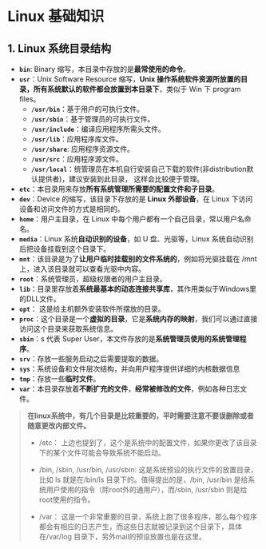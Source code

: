 # Linux 基础知识

## 1. Linux 系统目录结构

- **`bin`**: Binary 缩写，本目录中存放的是**最常使用的命令**。
- **`usr`**：Unix Software Resource 缩写，**Unix 操作系统软件资源所放置的目录，所有系统默认的软件都会放置到本目录下**，类似于 Win 下 program files。
    - **`/usr/bin`**：基于用户的可执行文件。
    - **`/usr/sbin`**：基于管理员的可执行文件。
    - **`/usr/include`**：编译应用程序所需头文件。
    - **`/usr/lib`**：应用程序库文件。
    - **`/usr/share`**: 应用程序资源文件。
    - **`/usr/src`**：应用程序源文件。
    - **`/usr/local`**：统管理员在本机自行安装自己下载的软件(非distribution默认提供者)，建议安装到此目录， 这样会比较便于管理。
- **`etc`**：本目录用来存放**所有系统管理所需要的配置文件和子目录**。
- **`dev`**：Device 的缩写，该目录下存放的是 **Linux 外部设备**，在 Linux 下访问设备和访问文件的方式是相同的。
- **`home`**：用户主目录，在 Linux 中每个用户都有一个自己目录，常以用户名命名。
- **`media`**：Linux 系统**自动识别的设备**，如 U 盘、光驱等，Linux 系统自动识别后把设备挂载到这个目录下。
- **`mnt`**：该目录是为了**让用户临时挂载别的文件系统的**，例如将光驱挂载在 /mnt 上，进入该目录就可以查看光驱中内容。
- **`root`**：系统管理员，超级权限者的用户主目录。
- **`lib`**：目录里存放着**系统最基本的动态连接共享库**，其作用类似于Windows里的DLL文件。
- **`opt`**： 这是给主机额外安装软件所摆放的目录。
- **`proc`**：这个目录是一个**虚拟的目录**，它是**系统内存的映射**，我们可以通过直接访问这个目录来获取系统信息。
- **`sbin`**：s 代表 Super User，本文件存放的是**系统管理员使用的系统管理程序**。
- **`srv`**：存放一些服务启动之后需要提取的数据。
- **`sys`**：系统设备和文件层次结构，并向用户程序提供详细的内核数据信息
- **`tmp`**：存放一些**临时文件**。
- **`var`**：本目录存放着**不断扩充的文件**，**经常被修改的文件**，例如各种日志文件。

> **在linux系统中，有几个目录是比较重要的，平时需要注意不要误删除或者随意更改内部文件。**
>
> - /etc： 上边也提到了，这个是系统中的配置文件，如果你更改了该目录下的某个文件可能会导致系统不能启动。
>
> - /bin, /sbin, /usr/bin, /usr/sbin: 这是系统预设的执行文件的放置目录，比如 ls 就是在/bin/ls 目录下的。值得提出的是，/bin, /usr/bin 是给系统用户使用的指令（除root外的通用户），而/sbin, /usr/sbin 则是给root使用的指令。
> - /var： 这是一个非常重要的目录，系统上跑了很多程序，那么每个程序都会有相应的日志产生，而这些日志就被记录到这个目录下，具体在/var/log 目录下，另外mail的预设放置也是在这里。

